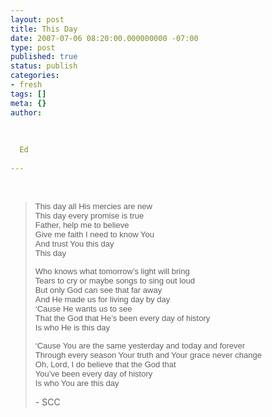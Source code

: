 ```yaml
---
layout: post
title: This Day
date: 2007-07-06 08:20:00.000000000 -07:00
type: post
published: true
status: publish
categories:
- fresh
tags: []
meta: {}
author:
  
  
  
  Ed
  
---
```

<br />
<blockquote><p><font face="Arial, Helvetica, sans-serif" size="2">This day all His mercies are new<br />
This day every promise is true<br />
Father, help me to believe<br />
Give me faith I need to know You<br />
And trust You this day<br />
This day </font></p>
<p><font face="Arial, Helvetica, sans-serif" size="2">Who knows what tomorrow’s light will                      bring<br />
Tears to cry or maybe songs to sing out loud<br />
But only God can see that far away<br />
And He made us for living day by day<br />
‘Cause He wants us to see<br />
That the God that He’s been every day of history<br />
Is who He is this day </font></p>
<p><font face="Arial, Helvetica, sans-serif" size="2">‘Cause You are the same yesterday and                      today and forever<br />
Through every season Your truth and Your grace never change<br />
Oh, Lord, I do believe that the God that<br />
You’ve been every day of history<br />
Is who You are this day</font></p>
<p>- SCC</p></blockquote>
